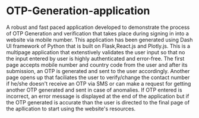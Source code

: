 # OTP-Generation-application
A robust and fast paced application developed to demonstrate the process of OTP Generation and verification that takes place during signing in into a website via mobile number. This application has been generated using Dash UI framework of Python that is built on Flask,React.js and Plotly.js. This is a multipage application that extenstively validates the user input so that no the input entered by user is highly authenticated and error-free. The first page accepts mobile number and country code from the user and after its submission, an OTP is generated and sent to the user accordingly. Another page opens up that faciliates the user to verify/change the contact number if he/she doesn't receive an OTP via SMS or can make a request for getting another OTP generated and sent in case of anomalies. If OTP entered is incorrect, an error message is displayed at the end of the application but if the OTP generated is accurate than the user is directed to the final page of the apllication to start using the website's resources. 

